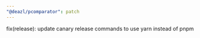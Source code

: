 ```yaml
---
"@deazl/pcomparator": patch
---
```


fix(release): update canary release commands to use yarn instead of pnpm
